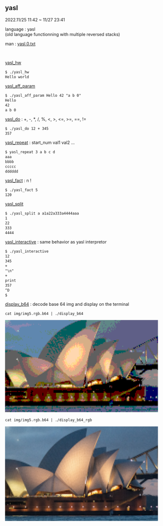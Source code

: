## yasl

2022.11/25 11:42 ~ 11/27 23:41  

language : yasl  
(old language functionning with multiple reversed stacks)  

man : [yasl.0.txt](tools_from_42/yasl.0.txt)  

<br>

[yasl_hw](yasl_hw)
```
$ ./yasl_hw
Hello world
```

[yasl_aff_param](yasl_aff_param)
```
$ ./yasl_aff_param Hello 42 "a b 0"
Hello
42
a b 0
```

[yasl_do](yasl_do) : +, -, *, /, %, <, >, <=, >=, ==, !=
```
$ ./yasl_do 12 + 345
357
```

[yasl_repeat](yasl_repeat) : start_num val1 val2 ...
```
$ yasl_repeat 3 a b c d
aaa
bbbb
ccccc
dddddd
```

[yasl_fact](yasl_fact) : n !
```
$ ./yasl_fact 5
120
```

[yasl_split](yasl_split)
```
$ ./yasl_split a a1a22a333a4444aaa
1
22
333
4444
```

[yasl_interactive](yasl_interactive) : same behavior as yasl interpretor
```
$ ./yasl_interactive
12
345
+
"\n"
+
print
357
^D
$
```

[display_b64](display_b64) : decode base 64 img and display on the terminal
```
cat img/img5.rgb.b64 | ./display_b64
```
![demo](png/operahouse_256.png)

```
cat img/img5.rgb.b64 | ./display_b64_rgb
```
![demo](png/operahouse_rgb.png)